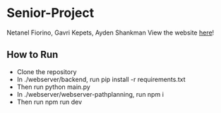# Senior-Project
Netanel Fiorino, Gavri Kepets, Ayden Shankman
View the website [here](https://pathplanning.online)!

## How to Run
* Clone the repository
* In ./webserver/backend, run pip install -r requirements.txt
* Then run python main.py
* In ./webserver/webserver-pathplanning, run npm i
* Then run npm run dev
